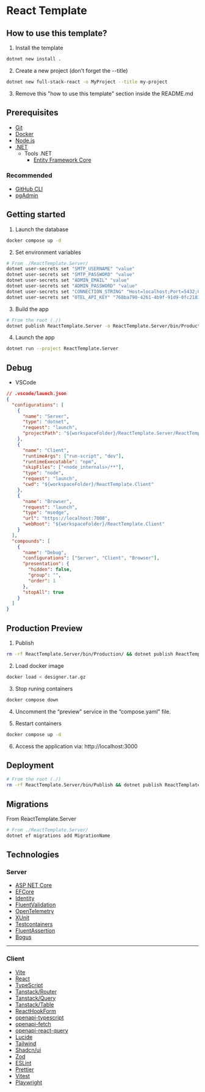 # React Template

## How to use this template?

1. Install the template

```bash
dotnet new install .
```

2. Create a new project (don't forget the --title)

```bash
dotnet new full-stack-react -o MyProject --title my-project
```

3. Remove this "how to use this template" section inside the README.md

## Prerequisites

- [Git](https://git-scm.com/)
- [Docker](https://www.docker.com/)
- [Node.js](https://nodejs.org)
- [.NET](https://dotnet.microsoft.com/en-us/download)
  - Tools .NET
    - [Entity Framework Core](https://learn.microsoft.com/en-us/ef/core/cli/dotnet)

### Recommended

- [GitHub CLI](https://cli.github.com/)
- [pgAdmin](https://www.pgadmin.org/)

## Getting started

1. Launch the database

```bash
docker compose up -d
```

2. Set environment variables

```bash
# From ./ReactTemplate.Server/
dotnet user-secrets set "SMTP_USERNAME" "value"
dotnet user-secrets set "SMTP_PASSWORD" "value"
dotnet user-secrets set "ADMIN_EMAIL" "value"
dotnet user-secrets set "ADMIN_PASSWORD" "value"
dotnet user-secrets set "CONNECTION_STRING" "Host=localhost;Port=5432;Username=postgres;Password=postgres;Database=react-template;"
dotnet user-secrets set "OTEL_API_KEY" "768ba790-4261-4b9f-91d9-0fc21838463c"
```

3. Build the app

```bash
# From the root (./)
dotnet publish ReactTemplate.Server -o ReactTemplate.Server/bin/Production
```

4. Launch the app

```bash
dotnet run --project ReactTemplate.Server
```

## Debug

- VSCode

```json
// .vscode/launch.json
{
  "configurations": [
    {
      "name": "Server",
      "type": "dotnet",
      "request": "launch",
      "projectPath": "${workspaceFolder}/ReactTemplate.Server/ReactTemplate.Server.csproj"
    },
    {
      "name": "Client",
      "runtimeArgs": ["run-script", "dev"],
      "runtimeExecutable": "npm",
      "skipFiles": ["<node_internals>/**"],
      "type": "node",
      "request": "launch",
      "cwd": "${workspaceFolder}/ReactTemplate.Client"
    },
    {
      "name": "Browser",
      "request": "launch",
      "type": "msedge",
      "url": "https://localhost:7000",
      "webRoot": "${workspaceFolder}/ReactTemplate.Client"
    }
  ],
  "compounds": [
    {
      "name": "Debug",
      "configurations": ["Server", "Client", "Browser"],
      "presentation": {
        "hidden": false,
        "group": "",
        "order": 1
      },
      "stopAll": true
    }
  ]
}
```

## Production Preview

1. Publish

```bash
rm -rf ReactTemplate.Server/bin/Production/ && dotnet publish ReactTemplate.Server -t:PublishContainer -p ContainerArchiveOutputPath=../designer.tar.gz -o ReactTemplate.Server/bin/Production
```

2. Load docker image

```bash
docker load < designer.tar.gz
```

3. Stop runing containers

```bash
docker compose down
```

4. Uncomment the “preview” service in the “compose.yaml” file.

5. Restart containers

```bash
docker compose up -d
```

6. Access the application via: http://localhost:3000

## Deployment

```bash
# From the root (./)
rm -rf ReactTemplate.Server/bin/Publish && dotnet publish ReactTemplate.Server -t:PublishContainer -p ContainerArchiveOutputPath=../react-template.tar.gz -o ReactTemplate.Server/bin/Publish
```

## Migrations

From ReactTemplate.Server

```bash
# From ./ReactTemplate.Server/
dotnet ef migrations add MigrationName
```

## Technologies

### Server

- [ASP NET Core](https://dotnet.microsoft.com/apps/aspnet)
- [EFCore](https://learn.microsoft.com/en-us/ef/core/)
- [Identity](https://learn.microsoft.com/en-us/aspnet/core/security/authentication/identity)
- [FluentValidation](https://fluentvalidation.net/)
- [OpenTelemetry](https://opentelemetry.io/)
- [XUnit](https://xunit.net/)
- [Testcontainers](https://testcontainers.com/)
- [FluentAssertion](https://fluentassertions.com/)
- [Bogus](https://github.com/bchavez/Bogus)

---

### Client

- [Vite](https://vitejs.dev/)
- [React](https://react.dev/)
- [TypeScript](https://www.typescriptlang.org/)
- [Tanstack/Router](https://tanstack.com/router/)
- [Tanstack/Query](https://tanstack.com/query/)
- [Tanstack/Table](https://tanstack.com/table/)
- [ReactHookForm](https://react-hook-form.com/)
- [openapi-typescript](https://openapi-ts.dev/)
- [openapi-fetch](https://openapi-ts.dev/openapi-fetch/)
- [openapi-react-query](https://openapi-ts.dev/openapi-react-query/)
- [Lucide](https://lucide.dev/)
- [Tailwind](https://tailwindcss.com/)
- [Shadcn/ui](https://ui.shadcn.com/)
- [Zod](https://zod.dev/)
- [ESLint](https://eslint.org/)
- [Prettier](https://prettier.io/)
- [Vitest](https://vitest.dev/)
- [Playwright](https://playwright.dev/)
